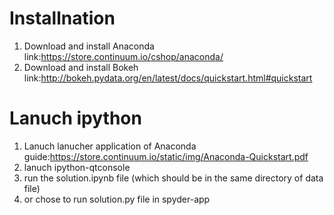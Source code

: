# Installnation  

1. Download and install Anaconda 
  link:https://store.continuum.io/cshop/anaconda/
2. Download and install Bokeh
  link:http://bokeh.pydata.org/en/latest/docs/quickstart.html#quickstart

# Lanuch ipython 
1. Lanuch lanucher application of Anaconda
  guide:https://store.continuum.io/static/img/Anaconda-Quickstart.pdf
2. lanuch ipython-qtconsole
3. run the solution.ipynb file (which should be in the same directory of data file)
4. or chose to run solution.py file in spyder-app
